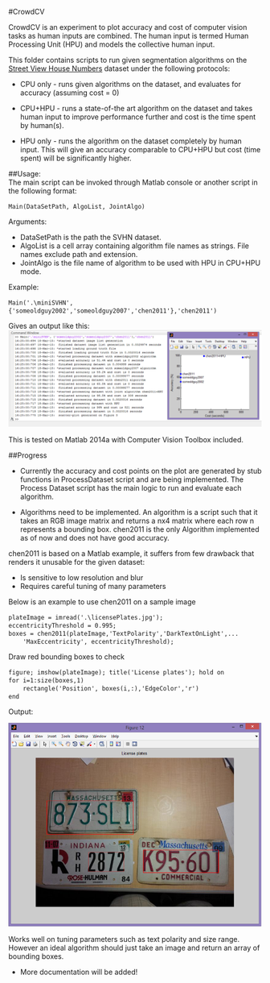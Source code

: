 #CrowdCV

CrowdCV is an experiment to plot accuracy and cost of computer vision tasks as human inputs are combined. The human input is termed Human Processing Unit (HPU) and models the collective human input.

This folder contains scripts to run given segmentation algorithms on the [Street View House Numbers](http://ufldl.stanford.edu/housenumbers/) dataset under the following protocols:

* CPU only - runs given algorithms on the dataset, and evaluates for accuracy (assuming cost = 0)

* CPU+HPU - runs a state-of-the art algorithm on the dataset and takes human input to improve performance further and cost is the time spent by human(s).

* HPU only - runs the algorithm on the dataset completely by human input. This will give an accuracy comparable to CPU+HPU but cost (time spent) will be significantly higher.

##Usage:  
The main script can be invoked through Matlab console or another script in the following format:

	Main(DataSetPath, AlgoList, JointAlgo)
Arguments:  

* DataSetPath is the path the SVHN dataset.  
* AlgoList is a cell array containing algorithm file names as strings. File names exclude path and extension.  
* JointAlgo is the file name of algorithm to be used with HPU in CPU+HPU mode.


Example:

	Main('.\miniSVHN', {'someoldguy2002','someoldguy2007','chen2011'},'chen2011')

Gives an output like this:  
![Screen-shot](./SampleOutput.png)  
	
This is tested on Matlab 2014a with Computer Vision Toolbox included.


##Progress

* Currently the accuracy and cost points on the plot are generated by stub functions in ProcessDataset script and are being implemented. The Process Dataset script has the main logic to run and evaluate each algorithm.

* Algorithms need to be implemented. An algorithm is a script such that it takes an RGB image matrix and returns a nx4 matrix where each row n represents a bounding box. chen2011 is the only Algorithm implemented as of now and does not have good accuracy.

chen2011 is based on a Matlab example, it suffers from few drawback that renders it unusable for the given dataset:  

* Is sensitive to low resolution and blur
* Requires careful tuning of many parameters

Below is an example to use chen2011 on a sample image

	plateImage = imread('.\licensePlates.jpg');
	eccentricityThreshold = 0.995;
	boxes = chen2011(plateImage,'TextPolarity','DarkTextOnLight',...
	    'MaxEccentricity', eccentricityThreshold);

Draw red bounding boxes to check

	figure; imshow(plateImage); title('License plates'); hold on
	for i=1:size(boxes,1)
	    rectangle('Position', boxes(i,:),'EdgeColor','r')
	end

Output:

![Screen-shot](./SampleOutputChen.png)

Works well on tuning parameters such as text polarity and size range. However an ideal algorithm should just take an image and return an array of bounding boxes.

* More documentation will be added!